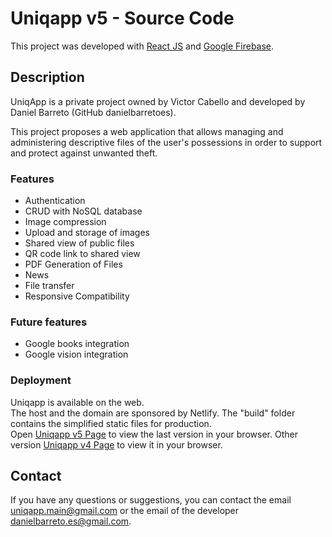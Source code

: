 # Uniqapp v5 - Source Code

This project was developed with [React JS](https://es.reactjs.org/) and [Google Firebase](https://firebase.google.com/).

## Description

UniqApp is a private project owned by Victor Cabello and developed by Daniel Barreto (GitHub danielbarretoes).

This project proposes a web application that allows managing and administering descriptive files of the user's possessions in order to support and protect against unwanted theft.

### Features

- Authentication
- CRUD with NoSQL database
- Image compression
- Upload and storage of images
- Shared view of public files
- QR code link to shared view
- PDF Generation of Files
- News
- File transfer
- Responsive Compatibility

### Future features

- Google books integration
- Google vision integration

### Deployment

Uniqapp is available on the web.\
The host and the domain are sponsored by Netlify. The "build" folder contains the simplified static files for production.\
Open [Uniqapp v5 Page](https://uniqapp-v5.netlify.app/) to view the last version in your browser.
Other version [Uniqapp v4 Page](https://uniqapp-v4.netlify.app/) to view it in your browser.

## Contact

If you have any questions or suggestions, you can contact the email uniqapp.main@gmail.com or the email of the developer danielbarreto.es@gmail.com.
